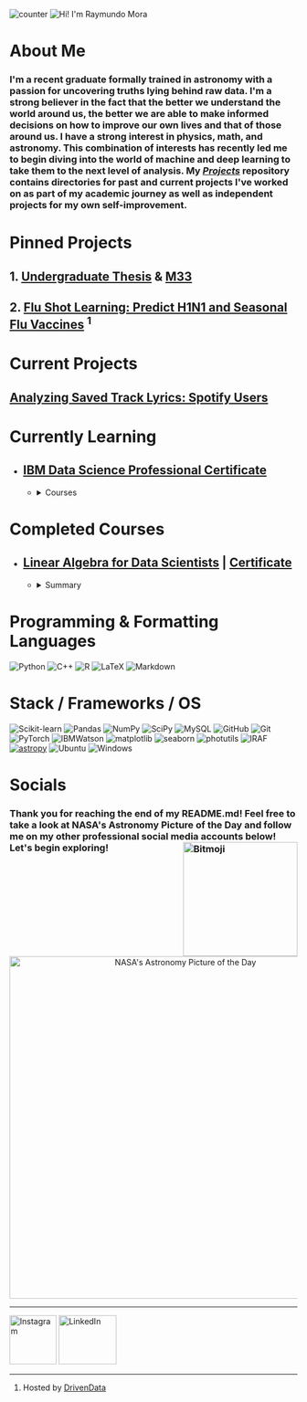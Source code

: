 ![counter](https://komarev.com/ghpvc/?username=raymundo-mora)
![Hi! I'm Raymundo Mora](https://user-images.githubusercontent.com/92943544/140455801-b87ee727-bb4c-4645-9bf7-f4fc4609c155.gif)
# About Me 
### I'm a recent graduate formally trained in astronomy with a passion for uncovering truths lying behind raw data. I'm a strong believer in the fact that the better we understand the world around us, the better we are able to make informed decisions on how to improve our own lives and that of those around us. I have a strong interest in physics, math, and astronomy. This combination of interests has recently led me to begin diving into the world of machine and deep learning to take them to the next level of analysis. My [*Projects*](https://github.com/raymundo-mora/Projects) repository contains directories for past and current projects I've worked on as part of my academic journey as well as independent projects for my own self-improvement. 

# Pinned Projects
## 1. [Undergraduate Thesis](https://github.com/raymundo-mora/Projects/tree/main/Undergraduate_Thesis) & [M33](https://github.com/raymundo-mora/Projects/tree/main/M33_GCs)
## 2. [Flu Shot Learning: Predict H1N1 and Seasonal Flu Vaccines](https://github.com/raymundo-mora/Projects/tree/main/Flu%20Shot%20Learning%20-%20Predict%20H1N1%20and%20Seasonal%20Flu%20Vaccines) <sup>1</sup>


# Current Projects 


 ##  [Analyzing Saved Track Lyrics: Spotify Users](https://github.com/raymundo-mora/Projects/tree/main/Spotify%20Topic%20Models)

# Currently Learning
* ## [IBM Data Science Professional Certificate](coursera.org/professional-certificates/ibm-data-science)</br>
  * <details>
    <summary>Courses</summary>

    | Course | Certificate |
    | ------- | ------------ |
    | [What is Data Science?](https://www.coursera.org/learn/what-is-datascience?specialization=ibm-data-science) | [Certificate](https://www.coursera.org/account/accomplishments/certificate/MYLX3VZVBFAG) |
    | [Tools for Data Science](https://www.coursera.org/learn/open-source-tools-for-data-science?specialization=ibm-data-science) | [Certificate](https://www.coursera.org/account/accomplishments/certificate/JEKEFNBP4PKR) |
    | [Data Science  Methodology](https://www.coursera.org/learn/data-science-methodology?specialization=ibm-data-science) | [Certificate](https://www.coursera.org/account/accomplishments/certificate/RMGV8NH6XRU4) |
    | [Python for Data Science, AI & Development](https://www.coursera.org/learn/python-for-applied-data-science-ai?specialization=ibm-data-science) | Pending |
    | [Python Project for Data Science](https://www.coursera.org/learn/python-project-for-data-science?specialization=ibm-data-science) | Pending |
    | [Databases and SQL for Data Science with Python](https://www.coursera.org/learn/sql-data-science?specialization=ibm-data-science) | Pending |
    | [Data Analysis with Python](https://www.coursera.org/learn/data-analysis-with-python?specialization=ibm-data-science) | Pending |
    | [Data Visualization with Python](https://www.coursera.org/learn/python-for-data-visualization?specialization=ibm-data-science) | Pending |
    | [Machine Learning with Python](https://www.coursera.org/learn/machine-learning-with-python?specialization=ibm-data-science) | Pending |
    | [Applied Data Sciencce Capstone](https://www.coursera.org/learn/applied-data-science-capstone?specialization=ibm-data-science) | Pending |
  
    </details>
    
# Completed Courses
* ## [Linear Algebra for Data Scientists](https://datascience.virginia.edu/pages/linear-algebra-data-scientists) | [Certificate](https://github.com/raymundo-mora/raymundo-mora/blob/main/assets/certificates/UVA%20Linear%20Algebra%20for%20Data%20Scientists%20-%20Mora%2C%20Raymond.pdf)
  * <details>
    <summary>Summary</summary>
  
    Completed this 8 week bootcamp through the University of Virginia to meet all of their pre-requisites for applying to the [MSDS](https://datascience.virginia.edu/degrees/msds) program for the session beginning Summer '22. The bootcamp covers essential linear algebra topics for data science. 

    </details>


# Programming & Formatting Languages
![Python](https://img.shields.io/badge/python-3670A0?style=for-the-badge&logo=python&logoColor=ffdd54)
![C++](https://img.shields.io/badge/c++-%2300599C.svg?style=for-the-badge&logo=c%2B%2B&logoColor=white)
![R](https://img.shields.io/badge/r-%23276DC3.svg?style=for-the-badge&logo=r&logoColor=white)
![LaTeX](https://img.shields.io/badge/latex-%23008080.svg?style=for-the-badge&logo=latex&logoColor=white)
![Markdown](https://img.shields.io/badge/markdown-%23000000.svg?style=for-the-badge&logo=markdown&logoColor=white)


# Stack / Frameworks / OS 
![Scikit-learn](https://img.shields.io/badge/scikit_learn-F7931E?style=for-the-badge&logo=scikit-learn&logoColor=blue)
![Pandas](https://img.shields.io/badge/Pandas-2C2D72?style=for-the-badge&logo=pandas&logoColor=white)
![NumPy](https://img.shields.io/badge/numpy-%23013243.svg?style=for-the-badge&logo=numpy&logoColor=white)
![SciPy](https://img.shields.io/badge/SciPy-%230C55A5.svg?style=for-the-badge&logo=scipy&logoColor=%white)
![MySQL](https://img.shields.io/badge/-MySQL-4479A1?style=for-the-badge&logo=ibmwatson&logoColor=white)
![GitHub](https://img.shields.io/badge/github-%23121011.svg?style=for-the-badge&logo=github&logoColor=white)
![Git](https://img.shields.io/badge/git-%23F05033.svg?style=for-the-badge&logo=git&logoColor=white)
![PyTorch](https://img.shields.io/badge/PyTorch-EE4C2C?style=for-the-badge&logo=PyTorch&logoColor=white)
![IBMWatson](https://img.shields.io/badge/-IBM%20Watson-BE95FF?style=for-the-badge&logo=ibmwatson&logoColor=white)
![matplotlib](https://img.shields.io/badge/matplotlib-2F6D92?style=for-the-badge&lColor=white)
![seaborn](https://img.shields.io/badge/seaborn-3580AD?style=for-the-badge&lColor=white)
![photutils](https://img.shields.io/badge/photutils-F7622F?style=for-the-badge&lColor=white)
![IRAF](https://img.shields.io/badge/iraf-696E76?style=for-the-badge&lColor=white)
[![astropy](http://img.shields.io/badge/powered%20by-AstroPy-orange.svg?style=flat-square)](http://www.astropy.org/)
![Ubuntu](https://img.shields.io/badge/Ubuntu-E95420?style=for-the-badge&logo=ubuntu&logoColor=white)
![Windows](https://img.shields.io/badge/Windows-0078D6?style=for-the-badge&logo=windows&logoColor=white)


# Socials
### Thank you for reaching the end of my README.md! Feel free to take a look at NASA's Astronomy Picture of the Day and follow me on my other professional social media accounts below! Let's begin exploring! <img src="https://user-images.githubusercontent.com/92943544/140619418-460da563-a9ab-428f-90ad-60348ea46594.gif" alt="Bitmoji" align="right" width="200"/>


[<p align="center"><img src="https://nasa-apod-badge.herokuapp.com" alt="NASA's Astronomy Picture of the Day" width="600"  /></p>](https://api.nasa.gov/planetary/apod)


___

<a href="https://www.instagram.com/theraymundomora/"><img src="https://user-images.githubusercontent.com/92943544/140460116-71fa1625-18f6-4f6f-9844-9d72308b45c1.png" style="width:82px; height:86px" title="Instagram" alt="Instagram"></a> 
<a href="https://www.linkedin.com/in/raymundo-mora/"><img src="https://user-images.githubusercontent.com/92943544/140461482-aa8e1275-c852-489a-897a-64da462987df.png" style="width:101.12962963px; height:86px" title="LinkedIn" alt="LinkedIn"></a>
___
1. Hosted by [DrivenData](https://www.drivendata.org/)</br>


